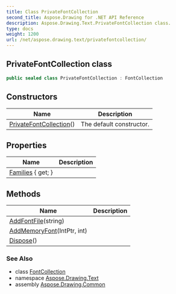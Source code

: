 ```yaml
---
title: Class PrivateFontCollection
second_title: Aspose.Drawing for .NET API Reference
description: Aspose.Drawing.Text.PrivateFontCollection class. 
type: docs
weight: 1200
url: /net/aspose.drawing.text/privatefontcollection/
---
```

## PrivateFontCollection class

```csharp
public sealed class PrivateFontCollection : FontCollection
```

## Constructors

| Name | Description |
| --- | --- |
| [PrivateFontCollection](privatefontcollection/)() | The default constructor. |

## Properties

| Name | Description |
| --- | --- |
| [Families](../../aspose.drawing.text/fontcollection/families/) { get; } |  |

## Methods

| Name | Description |
| --- | --- |
| [AddFontFile](../../aspose.drawing.text/privatefontcollection/addfontfile/)(string) |  |
| [AddMemoryFont](../../aspose.drawing.text/privatefontcollection/addmemoryfont/)(IntPtr, int) |  |
| [Dispose](../../aspose.drawing.text/fontcollection/dispose/)() |  |

### See Also

* class [FontCollection](../fontcollection/)
* namespace [Aspose.Drawing.Text](../../aspose.drawing.text/)
* assembly [Aspose.Drawing.Common](../../)


